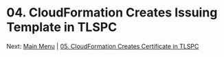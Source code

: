 # 04. CloudFormation Creates Issuing Template in TLSPC

Next: [Main Menu](../README.md) | [05. CloudFormation Creates Certificate in TLSPC](../05-tlspc-create-certificates/README.md)

